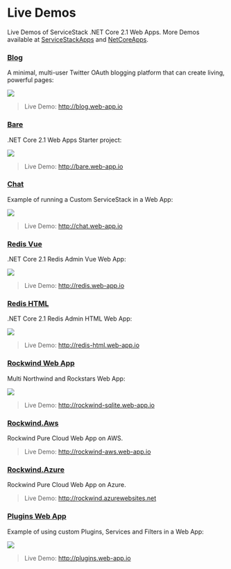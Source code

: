 # Live Demos

Live Demos of ServiceStack .NET Core 2.1 Web Apps. More Demos available at [ServiceStackApps](https://github.com/ServiceStackApps/LiveDemos) and [NetCoreApps](https://github.com/NetCoreApps/LiveDemos).

### [Blog](https://github.com/NetCoreWebApps/Blog)

A minimal, multi-user Twitter OAuth blogging platform that can create living, powerful pages:

[![](http://templates.servicestack.net/assets/img/screenshots/blog.png)](http://blog.web-app.io)
> Live Demo: http://blog.web-app.io

### [Bare](https://github.com/NetCoreWebApps/Bare)

.NET Core 2.1 Web Apps Starter project:

[![](http://templates.servicestack.net/assets/img/screenshots/bare.png)](http://bare.web-app.io)
> Live Demo: http://bare.web-app.io

### [Chat](https://github.com/NetCoreWebApps/Chat)

Example of running a Custom ServiceStack in a Web App:

[![](http://templates.servicestack.net/assets/img/screenshots/chat.png)](http://chat.web-app.io)

> Live Demo: http://chat.web-app.io

### [Redis Vue](https://github.com/NetCoreWebApps/Redis)

.NET Core 2.1 Redis Admin Vue Web App:

[![](http://templates.servicestack.net/assets/img/screenshots/redis.png)](http://redis.web-app.io)
> Live Demo: http://redis.web-app.io

### [Redis HTML](https://github.com/NetCoreWebApps/RedisHtml)

.NET Core 2.1 Redis Admin HTML Web App:

[![](http://templates.servicestack.net/assets/img/screenshots/redis-html.png)](http://redis-html.web-app.io)
> Live Demo: http://redis-html.web-app.io

### [Rockwind Web App](https://github.com/NetCoreWebApps/Rockwind)

Multi Northwind and Rockstars Web App:

[![](http://templates.servicestack.net/assets/img/screenshots/rockwind.png)](http://rockwind-sqlite.web-app.io)

> Live Demo: http://rockwind-sqlite.web-app.io

### [Rockwind.Aws](https://github.com/NetCoreWebApps/Rockwind.Aws)

Rockwind Pure Cloud Web App on AWS.

> Live Demo: http://rockwind-aws.web-app.io

### [Rockwind.Azure](https://github.com/NetCoreWebApps/Rockwind.Azure)

Rockwind Pure Cloud Web App on Azure.

> Live Demo: http://rockwind.azurewebsites.net

### [Plugins Web App](https://github.com/NetCoreWebApps/Plugins)

Example of using custom Plugins, Services and Filters in a Web App:

[![](http://templates.servicestack.net/assets/img/screenshots/plugins.png)](http://plugins.web-app.io)

> Live Demo: http://plugins.web-app.io

